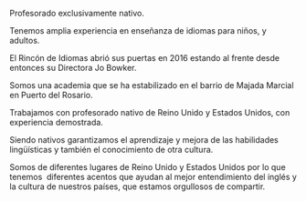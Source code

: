 Profesorado exclusivamente nativo.

Tenemos amplia experiencia en enseñanza de idiomas para niños,   y adultos.

El Rincón de Idiomas abrió sus puertas en 2016 estando al frente desde entonces su Directora Jo Bowker.

Somos una academia que se ha estabilizado en el barrio de Majada Marcial en Puerto del Rosario.

Trabajamos con profesorado nativo de Reino Unido y Estados Unidos, con experiencia demostrada.     

Siendo nativos garantizamos el aprendizaje y mejora de las habilidades lingüísticas y también el conocimiento de otra cultura.

Somos de diferentes lugares de Reino Unido y Estados Unidos por lo que tenemos  diferentes acentos que ayudan al mejor entendimiento del inglés y la cultura de nuestros países, que estamos orgullosos de compartir.